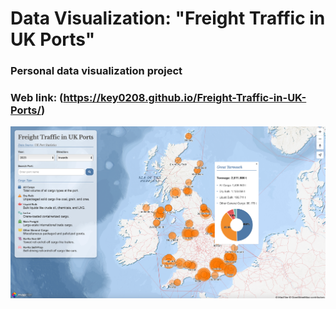 # Data Visualization: "Freight Traffic in UK Ports"
### Personal data visualization project
### Web link: (https://key0208.github.io/Freight-Traffic-in-UK-Ports/)
![示意图](https://github.com/key0208/Freight-Traffic-in-UK-Ports/blob/main/9761752770574_.pic_hd.jpg?raw=true)
